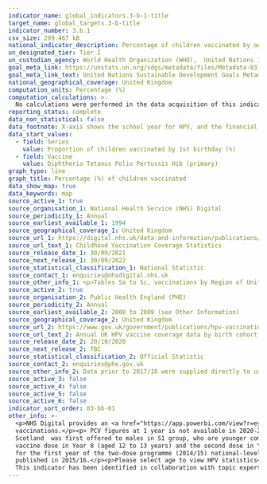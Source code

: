 ```yaml
---
indicator_name: global_indicators.3-b-1-title
target_name: global_targets.3-b-title
indicator_number: 3.b.1
csv_size: 299.467 kB
national_indicator_description: Percentage of children vaccinated by age and type of vaccine
un_designated_tier: Tier I
un_custodian_agency: World Health Organization (WHO),  United Nations International Children's Emergency Fund (UNICEF)
goal_meta_link: https://unstats.un.org/sdgs/metadata/files/Metadata-03-0b-01.pdf
goal_meta_link_text: United Nations Sustainable Development Goals Metadata (PDF 4.0 MB)
national_geographical_coverage: United Kingdom
computation_units: Percentage (%)
computation_calculations: >-
  No calculations were performed in the data acquisition of this indicator as appropriate data was readily available in the final format specified by this indicator. For insight into the details of potential calculations please refer to the original source metadata or source contact.
reporting_status: complete
data_non_statistical: false
data_footnote: X-axis shows the school year for HPV, and the financial year for all other vaccines.
data_start_values:
  - field: Series
    value: Proportion of children vaccinated by 1st birthday (%)
  - field: Vaccine
    value: Diphtheria Tetanus Polio Pertussis Hib (primary)
graph_type: line
graph_title: Percentage (%) of children vaccinated
data_show_map: true
data_keywords: map
source_active_1: true
source_organisation_1: National Health Service (NHS) Digital
source_periodicity_1: Annual
source_earliest_available_1: 1994
source_geographical_coverage_1: United Kingdom
source_url_1: https://digital.nhs.uk/data-and-information/publications/statistical/nhs-immunisation-statistics/england---2020-21
source_url_text_1: Childhood Vaccination Coverage Statistics
source_release_date_1: 30/09/2021
source_next_release_1: 30/09/2022
source_statistical_classification_1: National Statistic
source_contact_1: enquiries@nhsdigital.nhs.uk
source_other_info_1: <p>Tables 5a to 5c, vaccinations by Region of United Kingdom. </p><p>Tables 8a, 9a and 10a, vaccinations by Region of England (2016/17 to 2020/21 data), Tables 10, 11 & 12 (2009/10 to 2015/16 data), Tables 9, 10 and 11 (2008/09 data), and Tables 7, 8 and 9 (2007/08 data)
source_active_2: true
source_organisation_2: Public Health England (PHE)
source_periodicity_2: Annual
source_earliest_available_2: 2008 to 2009 (see Other Information)
source_geographical_coverage_2: United Kingdom
source_url_2: https://www.gov.uk/government/publications/hpv-vaccination-coverage-in-adolescent-females-and-males-in-england-2019-to-2020
source_url_text_2: Annual UK HPV vaccine coverage data by birth cohort, academic year, dose and country 
source_release_date_2: 20/10/2020
source_next_release_2: TBC
source_statistical_classification_2: Official Statistic
source_contact_2: enquiries@phe.gov.uk
source_other_info_2: Data prior to 2017/18 were supplied directly to us by PHE
source_active_3: false
source_active_4: false
source_active_5: false
source_active_6: false
indicator_sort_order: 03-bb-01
other_info: >-
  <p>NHS Digital provides an <a href="https://app.powerbi.com/view?r=eyJrIjoiZTI3NWZhNzItMTIyZS00OWM2LTg0MzMtOGY5YTJjMGY0MjI1IiwidCI6IjUwZjYwNzFmLWJiZmUtNDAxYS04ODAzLTY3Mzc0OGU2MjllMiIsImMiOjh9">interactive dashboard</a> that includes maps and time series for Local Authority childhood
  vaccinations.</p><p> PCV figures at 1 year is not available in 2020-21, due to a change in the vaccine schedule and how the vaccination is recorded.</p><p>Please refer to the original sources, the <a href="https://digital.nhs.uk/data-and-information/publications/statistical/nhs-immunisation-statistics/england---2020-21/quality-statement">quality statement for childhood vaccinations</a> and the <a href="https://www.gov.uk/government/publications/hpv-vaccination-coverage-in-adolescent-females-and-males-in-england-2019-to-2020">HPV annual report</a> for details ondata collection (links are for 2020/2021 data, though previous years quality statements are also available).</p><p>Figures  previous 2019 for HPV vaccination are given for females only. HPV vaccination for males in the UK started in September 2019 and covers ages 11 to 13. HPV dose 1, in
  Scotland  was first offered to males in S1 group, who are younger compared to males first offered dose 1 in the other three countries. </p><p>In September 2014 the routine HPV programme was changed from a three to two-dose schedule. The recommendation was to offer the first (priming) HPV
  vaccine dose in Year 8 (aged 12 to 13 years) and the second dose in Year 9 (aged 13 to 14 years), previously all three doses had been offered in year 8. However, in some areas the second dose was scheduled within the same school year, from six months after the first dose. Consequently,
  for the first year of the two-dose programme (2014/15) national-level data are only available for the priming dose, and are therefore not included in the chart above. National coverage for the completed course of HPV vaccination for the first cohort offered the two-dose schedule was
  published in 2015/16.</p><p>Please select age to view HPV statistics</p><p>All figures shown are rounded to 1 decimal place.</p><p>Please see the source data for caveats, full defintions, notes and figures to more decimal places.</p> Data follows the UN specification for this indicator.
  This indicator has been identified in collaboration with topic experts.
---
```

